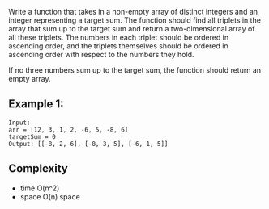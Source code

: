 Write a function that takes in a non-empty array of distinct integers and an
integer representing a target sum. The function should find all triplets in
the array that sum up to the target sum and return a two-dimensional array of
all these triplets. The numbers in each triplet should be ordered in ascending
order, and the triplets themselves should be ordered in ascending order with
respect to the numbers they hold.

If no three numbers sum up to the target sum, the function should return an
empty array.
## Example 1:
```
Input: 
arr = [12, 3, 1, 2, -6, 5, -8, 6]
targetSum = 0
Output: [[-8, 2, 6], [-8, 3, 5], [-6, 1, 5]]
```

## Complexity
- time
  O(n^2)
- space
  O(n) space
